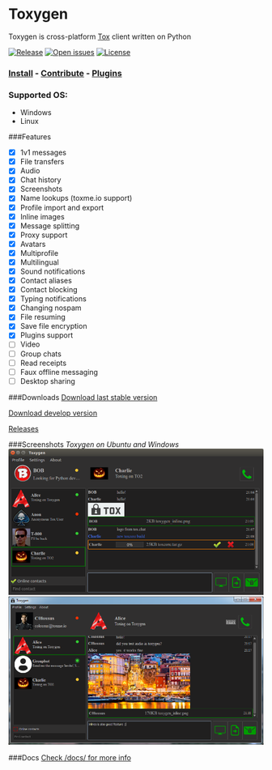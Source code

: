 # Toxygen 
Toxygen is cross-platform [Tox](https://tox.chat/) client written on Python

[![Release](https://img.shields.io/github/release/xveduk/toxygen.svg?style=flat)](https://github.com/xveduk/toxygen/releases/latest)
[![Open issues](https://img.shields.io/github/issues/xveduk/toxygen.svg?style=flat)](https://github.com/xveduk/toxygen/issues)
[![License](https://img.shields.io/badge/license-GPLv3-blue.svg?style=flat)](https://raw.githubusercontent.com/xveduk/toxygen/master/LICENSE.md)

### [Install](/docs/install.md) - [Contribute](/docs/contributing.md) - [Plugins](/docs/plugins.md)

### Supported OS:
- Windows
- Linux

###Features
- [x] 1v1 messages
- [x] File transfers
- [x] Audio
- [x] Chat history
- [x] Screenshots
- [x] Name lookups (toxme.io support)
- [x] Profile import and export
- [x] Inline images
- [x] Message splitting
- [x] Proxy support
- [x] Avatars
- [x] Multiprofile
- [x] Multilingual
- [x] Sound notifications
- [x] Contact aliases
- [x] Contact blocking
- [x] Typing notifications
- [x] Changing nospam
- [x] File resuming
- [x] Save file encryption
- [x] Plugins support
- [ ] Video
- [ ] Group chats
- [ ] Read receipts
- [ ] Faux offline messaging
- [ ] Desktop sharing

###Downloads
[Download last stable version](https://github.com/xveduk/toxygen/archive/master.zip)

[Download develop version](https://github.com/xveduk/toxygen/archive/develop.zip)

[Releases](https://github.com/xveduk/toxygen/releases)

###Screenshots
*Toxygen on Ubuntu and Windows*
![Ubuntu](/docs/ubuntu.png)
![Windows](/docs/windows.png)

###Docs
[Check /docs/ for more info](/docs/)


